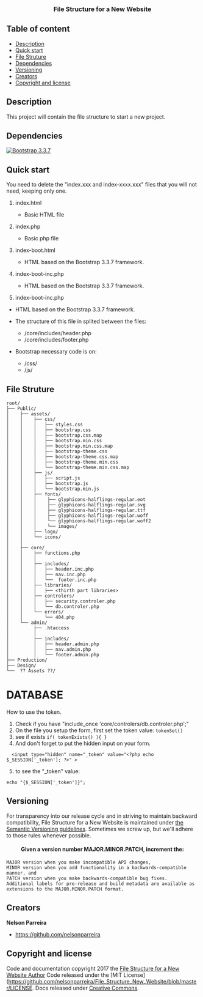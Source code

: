 <h3 align="center">File Structure for a New Website</h3>

## Table of content

- [Description](#Description)
- [Quick start](#Quick-start)
- [File Struture](#File-Struture)
- [Dependencies](#Dependencies)
- [Versioning](#versioning)
- [Creators](#creators)
- [Copyright and license](#copyright-and-license)


## Description

This project will contain the file structure to start a new project.

## Dependencies

[![Bootstrap 3.3.7](https://getbootstrap.com/assets/brand/bootstrap-solid.svg)](https://getbootstrap.com/docs/3.3/)

## Quick start

You need to delete the "index.xxx and index-xxxx.xxx" files that you will not need, keeping only one.

1) index.html  
   - Basic HTML file

2) index.php
   - Basic php file

3) index-boot.html
   - HTML based on the Bootstrap 3.3.7 framework.

4) index-boot-inc.php
   - HTML based on the Bootstrap 3.3.7 framework.

5) index-boot-inc.php
  - HTML based on the Bootstrap 3.3.7 framework.
  - The structure of this file in splited between the files:
      - /core/includes/header.php
      - /core/includes/footer.php

  - Bootstrap necessary code is on:
    - /css/
    - /js/


## File Struture
```
root/
├── Public/
│    ├── assets/
│    │    ├── css/
│    │    │   ├── styles.css
│    │    │   ├── bootstrap.css
│    │    │   ├── bootstrap.css.map
│    │    │   ├── bootstrap.min.css
│    │    │   ├── bootstrap.min.css.map
│    │    │   ├── bootstrap-theme.css
│    │    │   ├── bootstrap-theme.css.map
│    │    │   ├── bootstrap-theme.min.css
│    │    │   └── bootstrap-theme.min.css.map
│    │    ├── js/
│    │    │   ├── script.js
│    │    │   ├── bootstrap.js
│    │    │   └── bootstrap.min.js
│    │    ├── fonts/
│    │    │    ├── glyphicons-halflings-regular.eot
│    │    │    ├── glyphicons-halflings-regular.svg
│    │    │    ├── glyphicons-halflings-regular.ttf
│    │    │    ├── glyphicons-halflings-regular.woff
│    │    │    └── glyphicons-halflings-regular.woff2
│    │    │    └── images/
│    │    ├── logo/
│    │    └── icons/
│    │
│    ├── core/
│    │    ├── functions.php
│    │    │
│    │    ├── includes/
│    │    │   ├── header.inc.php
│    │    │   ├── nav.inc.php
│    │    │   └──  footer.inc.php
│    │    ├── libraries/
│    │    │   ├── <thirth part libraries>
│    │    ├── controlers/
│    │    │   ├── security.controler.php
│    │    │   └── db.controler.php
│    │    └── errors/
│    │        └── 404.php
│    └── admin/
│         ├── .htaccess
│         │
│         ├── includes/
│         │   ├── header.admin.php
│         │   ├── nav.admin.php
│         │   └── footer.admin.php
├── Production/
├── Design/
└──  ?? Assets ??/
```

# DATABASE

How to use the token.

1. Check if you have "include_once 'core/controlers/db.controler.php';"
2. On the file you setup the form, first set the token value:
        ```
          tokenSet()
        ```
3. see if exists
        ```
          if( tokenExists() ){
          }  
        ```
4. And don't forget to put the hidden input on your form.
  ```
    <input type="hidden" name="_token" value="<?php echo $_SESSION['_token']; ?>" >
  ```
5. to see the "_token" value:
  ```
  echo "{$_SESSION['_token']}";

  ```



  ## Versioning

  For transparency into our release cycle and in striving to maintain backward compatibility, File Structure for a New Website is maintained under [the Semantic Versioning guidelines](http://semver.org/). Sometimes we screw up, but we'll adhere to those rules whenever possible.

  <p align=center>  
    <h4 align=center>Given a version number MAJOR.MINOR.PATCH, increment the:</h4>

    MAJOR version when you make incompatible API changes,
    MINOR version when you add functionality in a backwards-compatible manner, and
    PATCH version when you make backwards-compatible bug fixes.
    Additional labels for pre-release and build metadata are available as extensions to the MAJOR.MINOR.PATCH format.
  </p>



  ## Creators

  **Nelson Parreira**

  - <https://github.com/nelsonparreira>



  ## Copyright and license

  Code and documentation copyright 2017 the [File Structure for a New Website Author](https://github.com/nelsonparreira/File_Structure_New_Website) Code released under the [MIT License](https://github.com/nelsonparreira/File_Structure_New_Website/blob/master/LICENSE. Docs released under [Creative Commons](https://github.com/nelsonparreira/File_Structure_New_Website/blob/master/docs/LICENSE_CC).
